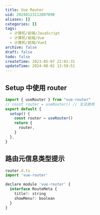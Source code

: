 ```yaml
---
title: Vue Router
uid: 20240123112807090
aliases: []
categories: []
tags:
  - 计算机/前端/JavaScript
  - 计算机/前端/Vue
  - 计算机/前端/Vue3
archive: false
draft: false
todo: false
createTime: 2023-05-07 22:01:31
updateTime: 2024-08-02 13:59:51
---
```


## Setup 中使用 router

```js
import { useRouter } from "vue-router"
// cosnt router = useRouter() // 无法使用
export default {
  setup() {
    const router = useRouter()
    return {
      router,
    }
  },
}
```

## 路由元信息类型提示

```js
router.d.ts
import 'vue-router'

declare module 'vue-router' {
  interface RouteMeta {
    title?: string
    showMenu?: boolean
  }
}
```
